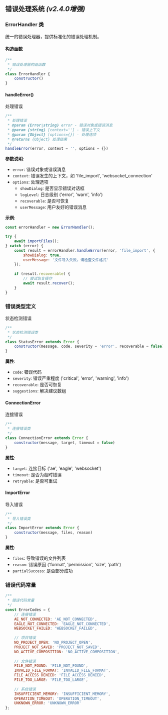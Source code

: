 ## 错误处理系统 *(v2.4.0增强)*

### ErrorHandler 类

统一的错误处理器，提供标准化的错误处理机制。

#### 构造函数

```javascript
/**
 * 错误处理器构造函数
 */
class ErrorHandler {
    constructor()
}
```

#### handleError()
处理错误

```javascript
/**
 * 处理错误
 * @param {Error|string} error - 错误对象或错误消息
 * @param {string} [context=''] - 错误上下文
 * @param {Object} [options={}] - 处理选项
 * @returns {Object} 处理结果
 */
handleError(error, context = '', options = {})
```

**参数说明**:
- `error`: 错误对象或错误消息
- `context`: 错误发生的上下文，如 'file_import', 'websocket_connection'
- `options`: 处理选项
  - `showDialog`: 是否显示错误对话框
  - `logLevel`: 日志级别 ('error', 'warn', 'info')
  - `recoverable`: 是否可恢复
  - `userMessage`: 用户友好的错误消息

**示例**:
```javascript
const errorHandler = new ErrorHandler();

try {
    await importFiles();
} catch (error) {
    const result = errorHandler.handleError(error, 'file_import', {
        showDialog: true,
        userMessage: '文件导入失败，请检查文件格式'
    });
    
    if (result.recoverable) {
        // 尝试恢复操作
        await result.recover();
    }
}
```

### 错误类型定义
状态检测错误

```javascript
/**
 * 状态检测错误类
 */
class StatusError extends Error {
    constructor(message, code, severity = 'error', recoverable = false)
}
```

**属性**:
- `code`: 错误代码
- `severity`: 错误严重程度 ('critical', 'error', 'warning', 'info')
- `recoverable`: 是否可恢复
- `suggestions`: 解决建议数组

#### ConnectionError
连接错误

```javascript
/**
 * 连接错误类
 */
class ConnectionError extends Error {
    constructor(message, target, timeout = false)
}
```

**属性**:
- `target`: 连接目标 ('ae', 'eagle', 'websocket')
- `timeout`: 是否为超时错误
- `retryable`: 是否可重试

#### ImportError
导入错误

```javascript
/**
 * 导入错误类
 */
class ImportError extends Error {
    constructor(message, files, reason)
}
```

**属性**:
- `files`: 导致错误的文件列表
- `reason`: 错误原因 ('format', 'permission', 'size', 'path')
- `partialSuccess`: 是否部分成功

### 错误代码常量

```javascript
/**
 * 错误代码常量
 */
const ErrorCodes = {
    // 连接错误
    AE_NOT_CONNECTED: 'AE_NOT_CONNECTED',
    EAGLE_NOT_CONNECTED: 'EAGLE_NOT_CONNECTED',
    WEBSOCKET_FAILED: 'WEBSOCKET_FAILED',
    
    // 项目错误
    NO_PROJECT_OPEN: 'NO_PROJECT_OPEN',
    PROJECT_NOT_SAVED: 'PROJECT_NOT_SAVED',
    NO_ACTIVE_COMPOSITION: 'NO_ACTIVE_COMPOSITION',
    
    // 文件错误
    FILE_NOT_FOUND: 'FILE_NOT_FOUND',
    INVALID_FILE_FORMAT: 'INVALID_FILE_FORMAT',
    FILE_ACCESS_DENIED: 'FILE_ACCESS_DENIED',
    FILE_TOO_LARGE: 'FILE_TOO_LARGE',
    
    // 系统错误
    INSUFFICIENT_MEMORY: 'INSUFFICIENT_MEMORY',
    OPERATION_TIMEOUT: 'OPERATION_TIMEOUT',
    UNKNOWN_ERROR: 'UNKNOWN_ERROR'
};
```
